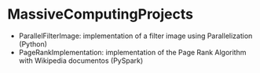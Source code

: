 # MassiveComputingProjects

- ParallelFilterImage: implementation of a filter image using Parallelization (Python)
- PageRankImplementation: implementation of the Page Rank Algorithm with Wikipedia documentos (PySpark)

